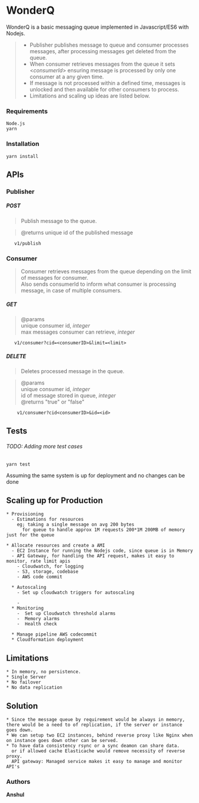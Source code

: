 # WonderQ

WonderQ is a basic messaging queue implemented in Javascript/ES6 with Nodejs.
>* Publisher publishes message to queue and consumer processes messages, after processing messages get deleted from the queue.
> * When consumer retrieves messages from the queue it sets <*consumerId*> ensuring message is processed by only one consumer at a any given time.
> * If message is not processed within a defined time, messages is unlocked and then available for other consumers to process.
> * Limitations and scaling up ideas are listed below.


### Requirements
```
Node.js
yarn
```
### Installation

```
yarn install
```

###



## APIs

 ### Publisher
##### POST
 >Publish message to the queue.

>@returns <messageId> unique id of the published message
```
   v1/publish
```
 ### Consumer
 > Consumer retrieves messages from the queue depending on the limit of messages for consumer.\
Also sends consumerId to inform what consumer is processing message, in case of multiple consumers.

##### GET
>@params\
<consumerId> unique consumer id, *integer*\
<limit> max messages consumer can retrieve, *integer*

```
   v1/consumer?cid=<consumerID>&limit=<limit>
```
 ##### DELETE
 > Deletes processed message in the queue.


>@params\
<consumerId> unique consumer id, *integer*\
<id> id of message stored in queue, *integer*\
@returns "true" or "false"

```
    v1/consumer?cid<consumerID>&id=<id>
```

## Tests

 ###### TODO: Adding more test cases
```
yarn test
```

Assuming the same system is up for deployment and no changes can be done
## Scaling up for Production
```
* Provisioning
  - Estimations for resources
    eg; taking a single message on avg 200 bytes
      for queue to handle approx 1M requests 200*1M 200MB of memory just for the queue

* Allocate resources and create a AMI
  - EC2 Instance for running the Nodejs code, since queue is in Memory
  - API Gateway, for handling the API request, makes it easy to monitor, rate limit apis
    - Cloudwatch, for logging
    - S3, storage, codebase
    - AWS code commit

  * Autoscaling
    - Set up cloudwatch triggers for autoscaling

    -
  * Monitoring
    -  Set up Cloudwatch threshold alarms
    -  Memory alarms
    -  Health check

  * Manage pipeline AWS codecommit
  * Cloudformation deployment
```

## Limitations
```
* In memory, no persistence.
* Single Server
* No failover
* No data replication
```
## Solution
```
* Since the message queue by requirement would be always in memory, there would be a need to of replication, if the server or instance goes down.
* We can setup two EC2 instances, behind reverse proxy like Nginx when on instance goes down other can be served.
* To have data consistency rsync or a sync deamon can share data.
  or if allowed cache Elasticache would remove necessity of reverse proxy.
  API gateway: Managed service makes it easy to manage and monitor API's
```
### Authors
**Anshul**
